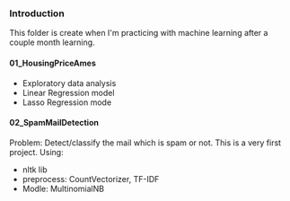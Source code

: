 ### Introduction
This folder is create when I'm practicing with machine learning after a couple month learning.

#### 01_HousingPriceAmes
- Exploratory data analysis
- Linear Regression model
- Lasso Regression mode
#### 02_SpamMailDetection
Problem: Detect/classify the mail which is spam or not. This is a very first project.
Using: 
 - nltk lib
 - preprocess: CountVectorizer, TF-IDF
 - Modle: MultinomialNB 
